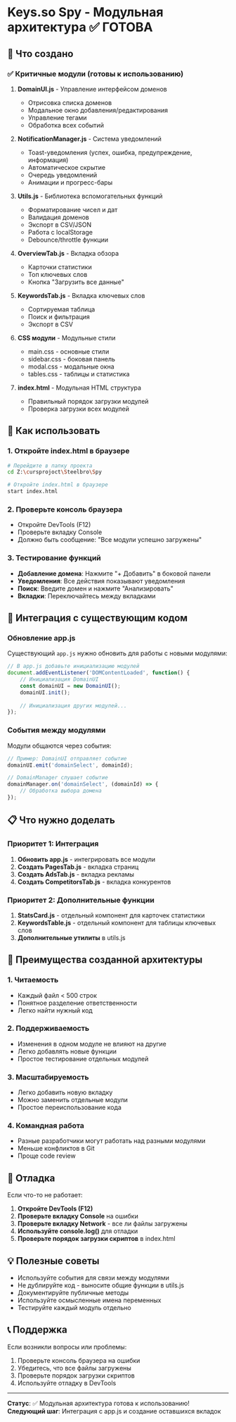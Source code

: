 # Keys.so Spy - Модульная архитектура ✅ ГОТОВА

## 🎉 Что создано

### ✅ Критичные модули (готовы к использованию)

1. **DomainUI.js** - Управление интерфейсом доменов
   - Отрисовка списка доменов
   - Модальное окно добавления/редактирования
   - Управление тегами
   - Обработка всех событий

2. **NotificationManager.js** - Система уведомлений
   - Toast-уведомления (успех, ошибка, предупреждение, информация)
   - Автоматическое скрытие
   - Очередь уведомлений
   - Анимации и прогресс-бары

3. **Utils.js** - Библиотека вспомогательных функций
   - Форматирование чисел и дат
   - Валидация доменов
   - Экспорт в CSV/JSON
   - Работа с localStorage
   - Debounce/throttle функции

4. **OverviewTab.js** - Вкладка обзора
   - Карточки статистики
   - Топ ключевых слов
   - Кнопка "Загрузить все данные"

5. **KeywordsTab.js** - Вкладка ключевых слов
   - Сортируемая таблица
   - Поиск и фильтрация
   - Экспорт в CSV

6. **CSS модули** - Модульные стили
   - main.css - основные стили
   - sidebar.css - боковая панель
   - modal.css - модальные окна
   - tables.css - таблицы и статистика

7. **index.html** - Модульная HTML структура
   - Правильный порядок загрузки модулей
   - Проверка загрузки всех модулей

## 🚀 Как использовать

### 1. Откройте index.html в браузере
```bash
# Перейдите в папку проекта
cd Z:\cursprojoct\Steelbro\Spy

# Откройте index.html в браузере
start index.html
```

### 2. Проверьте консоль браузера
- Откройте DevTools (F12)
- Проверьте вкладку Console
- Должно быть сообщение: "Все модули успешно загружены"

### 3. Тестирование функций
- **Добавление домена**: Нажмите "+ Добавить" в боковой панели
- **Уведомления**: Все действия показывают уведомления
- **Поиск**: Введите домен и нажмите "Анализировать"
- **Вкладки**: Переключайтесь между вкладками

## 🔧 Интеграция с существующим кодом

### Обновление app.js
Существующий `app.js` нужно обновить для работы с новыми модулями:

```javascript
// В app.js добавьте инициализацию модулей
document.addEventListener('DOMContentLoaded', function() {
    // Инициализация DomainUI
    const domainUI = new DomainUI();
    domainUI.init();
    
    // Инициализация других модулей...
});
```

### События между модулями
Модули общаются через события:

```javascript
// Пример: DomainUI отправляет событие
domainUI.emit('domainSelect', domainId);

// DomainManager слушает событие
domainManager.on('domainSelect', (domainId) => {
    // Обработка выбора домена
});
```

## 📋 Что нужно доделать

### Приоритет 1: Интеграция
1. **Обновить app.js** - интегрировать все модули
2. **Создать PagesTab.js** - вкладка страниц
3. **Создать AdsTab.js** - вкладка рекламы
4. **Создать CompetitorsTab.js** - вкладка конкурентов

### Приоритет 2: Дополнительные функции
1. **StatsCard.js** - отдельный компонент для карточек статистики
2. **KeywordsTable.js** - отдельный компонент для таблицы ключевых слов
3. **Дополнительные утилиты** в utils.js

## 🎯 Преимущества созданной архитектуры

### 1. Читаемость
- Каждый файл < 500 строк
- Понятное разделение ответственности
- Легко найти нужный код

### 2. Поддерживаемость
- Изменения в одном модуле не влияют на другие
- Легко добавлять новые функции
- Простое тестирование отдельных модулей

### 3. Масштабируемость
- Легко добавить новую вкладку
- Можно заменить отдельные модули
- Простое переиспользование кода

### 4. Командная работа
- Разные разработчики могут работать над разными модулями
- Меньше конфликтов в Git
- Проще code review

## 🐛 Отладка

Если что-то не работает:

1. **Откройте DevTools (F12)**
2. **Проверьте вкладку Console** на ошибки
3. **Проверьте вкладку Network** - все ли файлы загружены
4. **Используйте console.log()** для отладки
5. **Проверьте порядок загрузки скриптов** в index.html

## 💡 Полезные советы

- Используйте события для связи между модулями
- Не дублируйте код - выносите общие функции в utils.js
- Документируйте публичные методы
- Используйте осмысленные имена переменных
- Тестируйте каждый модуль отдельно

## 📞 Поддержка

Если возникли вопросы или проблемы:
1. Проверьте консоль браузера на ошибки
2. Убедитесь, что все файлы загружены
3. Проверьте порядок загрузки скриптов
4. Используйте отладку в DevTools

---

**Статус**: ✅ Модульная архитектура готова к использованию!
**Следующий шаг**: Интеграция с app.js и создание оставшихся вкладок
